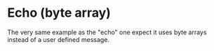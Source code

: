 # Echo (byte array)

The very same example as the "echo" one expect it uses byte arrays instead of a user defined message.
